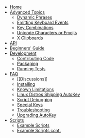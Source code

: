 * [Home](https://github.com/autokey/autokey/wiki)
* [Advanced Topics](https://github.com/autokey/autokey/wiki/Advanced-Topics)
  * [Dynamic Phrases](https://github.com/autokey/autokey/wiki/Dynamic-Phrases,-)
  * [Emitting Keyboard Events](https://github.com/autokey/autokey/wiki/EmittingUsing-Macros-as-placeholders-in-Phrases)
  * [Key Combinations](https://github.com/autokey/autokey/wiki/Key-Combinations-Keyboard-Events)
  * [Unicode Characters or Emojis](https://github.com/autokey/autokey/wiki/Adding-Unicode-Characters-or-Emojis-to-Your-Scripts-or-Phrases)
  * [X Clipboards](https://github.com/autokey/autokey/wiki/More-than-you-ever-wanted-to-know-about-X-clipboards)
* [API](https://github.com/autokey/autokey/wiki/API-Examples)
* [Beginners' Guide](https://github.com/autokey/autokey/wiki/Beginners-Guide)
* [Development]()
  * [Contributing Code](https://github.com/autokey/autokey/wiki/Contributing-code)
  * [Packaging](https://github.com/autokey/autokey/wiki/Packaging)
  * [Running Tests](https://github.com/autokey/autokey/wiki/Running-Unit-Tests)
* [FAQ](https://github.com/autokey/autokey/wiki/FAQ)
  * [[Discussions]]
  * [Installing](https://github.com/autokey/autokey/wiki/Installing)
  * [Known Limitations](https://github.com/autokey/autokey/wiki/Known-limitations)
  * [Linux Distros Shipping AutoKey](https://github.com/autokey/autokey/wiki/Current-Linux-distributions-shipping-AutoKey)
  * [Script Debugging](https://github.com/autokey/autokey/wiki/Script-Debugging)
  * [Special Keys](https://github.com/autokey/autokey/wiki/Special-Keys)
  * [Troubleshooting](https://github.com/autokey/autokey/wiki/Troubleshooting)
  * [Upgrading AutoKey](https://github.com/autokey/autokey/wiki/Upgrading-AutoKey)
* [Scripts]()
  * [Example Scripts](https://github.com/autokey/autokey/wiki/Scripts---contributed-1)
  * [Example Scripts cont.](https://github.com/autokey/autokey/wiki/Scripts---samples)
